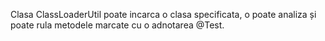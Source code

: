Clasa ClassLoaderUtil poate incarca o clasa specificata, o poate analiza și poate rula metodele marcate cu o adnotarea @Test.